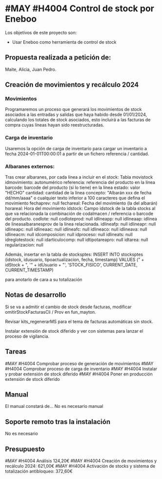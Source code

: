 # #MAY #H4004 Control de stock por Eneboo

Los objetivos de este proyecto son:
+ Usar Eneboo como herramienta de control de stock

## Propuesta realizada a petición de:
Maite, Alicia, Juan Pedro.

## Creación de movimientos y recálculo 2024

### Movimientos
Programaremos un proceso que generará los movimientos de stock asociados a las entradas y salidas que haya habido desde 01/01/2024, calculando los totales de stock asociados, esto incluirá a las facturas de compra cuyas líneas hayan sido reestructuradas.

### Carga de inventario
Usaremos la opción de carga de inventario para cargar un inventario a fecha 2024-01-01T00:00:01 a partir de un fichero referencia / cantidad.

### Albaranes externos:
Tras crear albaranes, por cada línea a incluir en el stock:
Tabla movistock
	idmovimiento: autonumérico
	referencia: referencia del producto en la línea
	barcode: barcode del producto (si lo tiene) en la línea
	estado: valor "HECHO"
	cantidad: cantidad de la línea
	concepto: "Albarán xxx de fecha dd/mm/aaaa" o cualquier texto inferior a 100 caracteres que defina el movimiento
	fechaprev: null
	fechareal: Fecha del movimiento (la del albarán)
	horareal: Hora del movimiento
	idstock: Campo idstock de la tabla stocks al que va relacionada la combinación de codalmacen / referencia o barcode del producto.
	codlote: null
	codloteprod: null
	idlineapp: null
	idlineaap: idlinea de lineasalbaranesprov de la línea relacionada.
	idlineafp: null
	idlineapr: null
	idlineapc: null
	idlineaac: null
	idlineafc: null
	idlineaco: null
	idlineava: null
	idlineacm: null
	idcomposicion: null
	idproceso: null
	idlineats: null
	idreglotestock: null
	idarticulocomp: null
	idtipotareapro: null
	idtarea: null
	regularizacion: null

Además, insertar en la tabla de stocksptes:
INSERT INTO stocksptes (idstock, idusuario, tipoactualizacion, fecha, timestamp) VALUES (" + idStock + ", '" + idUsuario + "', 'STOCK_FISICO', CURRENT_DATE, CURRENT_TIMESTAMP)

para anotarlo de cara a su totalización


## Notas de desarrollo
Si se va a admitir el cambio de stock desde facturas, modificar omitirStockFacturasCli / Prov en fun_mayton.

Revisar kits_regenerarMS para el tema de facturas automáticas sin stock.

Instalar extensión de stock diferido y ver con sistemas para lanzar el proceso de vigilancia.

## Tareas
#MAY #H4004 Comprobar proceso de generación de movimientos
#MAY #H4004 Comprobar proceso de carga de inventario
#MAY #H4004 Instalar y probar extensión de stock diferido
#MAY #H4004 Poner en producción extensión de stock diferido

## Manual
El manual constará de...
No es necesario manual

## Soporte remoto tras la instalación
No es necesario

## Presupuesto
#MAY #H4004 Análisis 124,20€
#MAY #H4004 Creación de movimientos y recálculo 2024: 621,00€
#MAY #H4004 Activación de stocks y sistema de totalización antibloqueo: 372,60€

